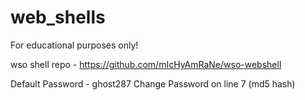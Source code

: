 # web_shells
For educational purposes only!

wso shell repo - https://github.com/mIcHyAmRaNe/wso-webshell

Default Password - ghost287 
Change Password on line 7 (md5 hash)
